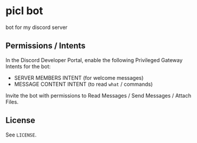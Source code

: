 # picl bot
bot for my discord server

## Permissions / Intents

In the Discord Developer Portal, enable the following Privileged Gateway Intents for the bot:
- SERVER MEMBERS INTENT (for welcome messages)
- MESSAGE CONTENT INTENT (to read `what` / commands)

Invite the bot with permissions to Read Messages / Send Messages / Attach Files.

## License

See `LICENSE`.
